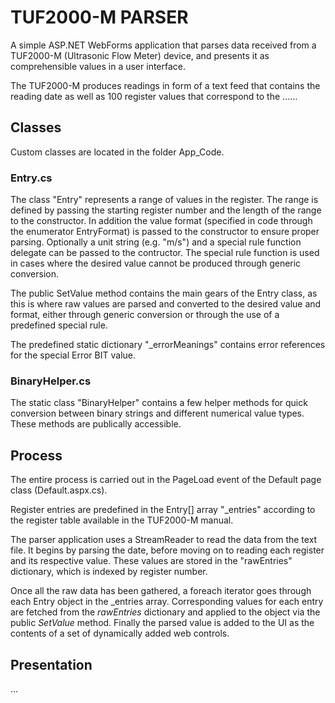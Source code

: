 # TUF2000-M PARSER
A simple ASP.NET WebForms application that parses data received from a TUF2000-M (Ultrasonic Flow Meter) device, and presents it as comprehensible values in a user interface.

The TUF2000-M produces readings in form of a text feed that contains the reading date as well as 100 register values that correspond to the ......

## Classes

Custom classes are located in the folder App_Code.

### Entry.cs

The class "Entry" represents a range of values in the register. The range is defined by passing the starting register number and the length of the range to the constructor. In addition the value format (specified in code through the enumerator EntryFormat) is passed to the constructor to ensure proper parsing. Optionally a unit string (e.g. "m/s") and a special rule function delegate can be passed to the contructor. The special rule function is used in cases where the desired value cannot be produced through generic conversion.

The public SetValue method contains the main gears of the Entry class, as this is where raw values are parsed and converted to the desired value and format, either through generic conversion or through the use of a predefined special rule.

The predefined static dictionary "\_errorMeanings" contains error references for the special Error BIT value. 

### BinaryHelper.cs

The static class "BinaryHelper" contains a few helper methods for quick conversion between binary strings and different numerical value types. These methods are publically accessible.

## Process

The entire process is carried out in the PageLoad event of the Default page class (Default.aspx.cs).

Register entries are predefined in the Entry[] array "\_entries" according to the register table available in the TUF2000-M manual.

The parser application uses a StreamReader to read the data from the text file. It begins by parsing the date, before moving on to reading each register and its respective value. These values are stored in the "rawEntries" dictionary, which is indexed by register number.

Once all the raw data has been gathered, a foreach iterator goes through each Entry object in the \_entries array. Corresponding values for each entry are fetched from the _rawEntries_ dictionary and applied to the object via the public _SetValue_ method. Finally the parsed value is added to the UI as the contents of a set of dynamically added web controls.

## Presentation

...
